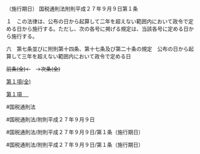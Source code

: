 （施行期日）
国税通則法附則平成２７年９月９日第１条

１　この法律は、公布の日から起算して二年を超えない範囲内において政令で定める日から施行する。ただし、次の各号に掲げる規定は、当該各号に定める日から施行する。

六　第七条並びに附則第十四条、第十七条及び第二十条の規定　公布の日から起算して三年を超えない範囲内において政令で定める日

~~前条(全)←~~　~~→次条(全)~~

[第１項(全)](国税通則法＿＿＿＿附則平成２７年９月９日第１条第１項_.md)  

[第１項 　 ](国税通則法＿＿＿＿附則平成２７年９月９日第１条第１項.md)  

#国税通則法

#国税通則法/附則平成２７年９月９日

#国税通則法/附則平成２７年９月９日/第１条（施行期日）

#国税通則法/附則平成２７年９月９日/第１条（施行期日）

